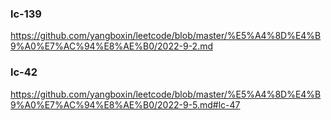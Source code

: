 ### lc-139

https://github.com/yangboxin/leetcode/blob/master/%E5%A4%8D%E4%B9%A0%E7%AC%94%E8%AE%B0/2022-9-2.md



### lc-42

https://github.com/yangboxin/leetcode/blob/master/%E5%A4%8D%E4%B9%A0%E7%AC%94%E8%AE%B0/2022-9-5.md#lc-47	